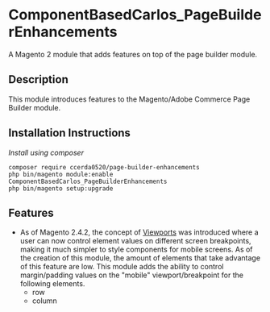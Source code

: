 # ComponentBasedCarlos_PageBuilderEnhancements

A Magento 2 module that adds features on top of the page builder module.

## Description

This module introduces features to the Magento/Adobe Commerce Page Builder module.

## Installation Instructions
_Install using composer_
```$xslt
composer require ccerda0520/page-builder-enhancements
php bin/magento module:enable ComponentBasedCarlos_PageBuilderEnhancements
php bin/magento setup:upgrade
```


## Features

* As of Magento 2.4.2, the concept of [Viewports](https://devdocs.magento.com/page-builder/docs/viewports/introduction.html)
was introduced where a user can now control element values on different screen breakpoints, making it much simpler to
style components for mobile screens. As of the creation of this module, the amount of elements that take advantage of
this feature are low. This module adds the ability to control margin/padding values on the "mobile" viewport/breakpoint
for the following elements.
    * row
    * column

